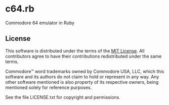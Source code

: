 c64.rb
======

Commodore 64 emulator in Ruby

## License

This software is distributed under the terms of the [MIT License](http://opensource.org/licenses/MIT). All contributors agree to have their contributions redistributed under the same terms.

Commodore™ word trademarks owned by Commodore USA, LLC, which this software and its authors do not claim to hold or represent in any way. Any other software mentioned is also property of its respective owners, being mentioned solely for reference purposes.

See the file LICENSE.txt for copyright and permissions.
